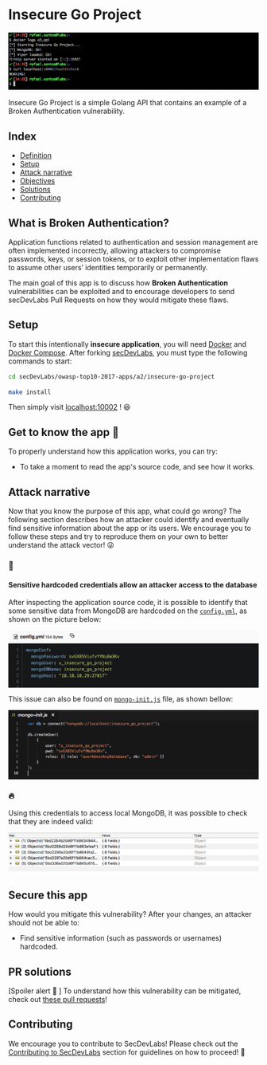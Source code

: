 # Insecure Go Project

<p align="center">
    <img src="images/banner.png"/>
</p>

Insecure Go Project is a simple Golang API that contains an example of a Broken Authentication vulnerability.

## Index

- [Definition](#what-is-broken-authentication)
- [Setup](#setup)
- [Attack narrative](#attack-narrative)
- [Objectives](#secure-this-app)
- [Solutions](#pr-solutions)
- [Contributing](#contributing)

## What is Broken Authentication?

Application functions related to authentication and session management are often implemented incorrectly, allowing attackers to compromise passwords, keys, or session tokens, or to exploit other implementation flaws to assume other users’ identities temporarily or permanently.

The main goal of this app is to discuss how **Broken Authentication** vulnerabilities can be exploited and to encourage developers to send secDevLabs Pull Requests on how they would mitigate these flaws.

## Setup

To start this intentionally **insecure application**, you will need [Docker][Docker Install] and [Docker Compose][Docker Compose Install]. After forking [secDevLabs](https://github.com/globocom/secDevLabs), you must type the following commands to start:

```sh
cd secDevLabs/owasp-top10-2017-apps/a2/insecure-go-project
```

```sh
make install
```

Then simply visit [localhost:10002][App] ! 😆

## Get to know the app 🐼

To properly understand how this application works, you can try:

- To take a moment to read the app's source code, and see how it works.

## Attack narrative

Now that you know the purpose of this app, what could go wrong? The following section describes how an attacker could identify and eventually find sensitive information about the app or its users. We encourage you to follow these steps and try to reproduce them on your own to better understand the attack vector! 😜

### 👀

#### Sensitive hardcoded credentials allow an attacker access to the database

After inspecting the application source code, it is possible to identify that some sensitive data from MongoDB are hardcoded on the [`config.yml`](../app/config.yml), as shown on the picture below:

<img src="images/attack-1.png" align="center"/>

This issue can also be found on [`mongo-init.js`](../deployments/mongo-init.js) file, as shown bellow:

<img src="images/attack-2.png" align="center"/>

### 🔥

Using this credentials to access local MongoDB, it was possible to check that they are indeed valid:

<img src="images/attack-3.png" align="center"/>

## Secure this app

How would you mitigate this vulnerability? After your changes, an attacker should not be able to:

* Find sensitive information (such as passwords or usernames) hardcoded.

## PR solutions

[Spoiler alert 🚨 ] To understand how this vulnerability can be mitigated, check out [these pull requests](https://github.com/globocom/secDevLabs/pulls?q=is%3Apr+label%3A%22mitigation+solution+%F0%9F%94%92%22+label%3A%22Insecure+Go+project%22)!

## Contributing

We encourage you to contribute to SecDevLabs! Please check out the [Contributing to SecDevLabs](../../../docs/CONTRIBUTING.md) section for guidelines on how to proceed! 🎉

[Docker Install]:  https://docs.docker.com/install/
[Docker Compose Install]: https://docs.docker.com/compose/install/
[App]: http://localhost:10002
[Dirb]: https://tools.kali.org/web-applications/dirb